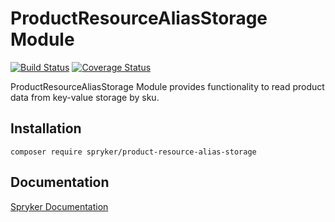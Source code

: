# ProductResourceAliasStorage Module
[![Build Status](https://travis-ci.org/spryker/product-resource-alias-storage.svg)](https://travis-ci.org/spryker/product-resource-alias-storage)
[![Coverage Status](https://coveralls.io/repos/github/spryker/product-resource-alias-storage/badge.svg)](https://coveralls.io/github/spryker/product-resource-alias-storage)

ProductResourceAliasStorage Module provides functionality to read product data from key-value storage by sku.

## Installation

```
composer require spryker/product-resource-alias-storage
```

## Documentation

[Spryker Documentation](https://academy.spryker.com/developing_with_spryker/module_guide/modules.html)
